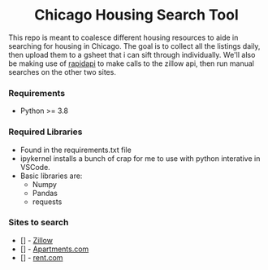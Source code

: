 <h1 align="center">
  <b> Chicago Housing Search Tool </b><br>
</h1>

This repo is meant to coalesce different housing resources to aide in searching for housing in Chicago.  The goal is to collect all the listings daily, then upload them to a gsheet that i can sift through individually.  We'll also be making use of [rapidapi](https://rapidapi.com) to make calls to the zillow api, then run manual searches on the other two sites.   

### Requirements
- Python >= 3.8


### Required Libraries
- Found in the requirements.txt file
- ipykernel installs a bunch of crap for me to use with python interative in VSCode.  
- Basic libraries are:
  - Numpy
  - Pandas
  - requests

### Sites to search
- [] - [Zillow](https://www.zillow.com)
- [] - [Apartments.com](https://www.apartments.com)
- [] - [rent.com](https://www.rent.com)